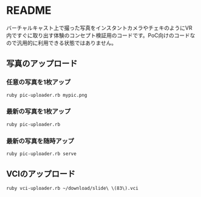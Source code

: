 # README

バーチャルキャスト上で撮った写真をインスタントカメラやチェキのようにVR内ですぐに取り出す体験のコンセプト検証用のコードです。PoC向けのコードなので汎用的に利用できる状態ではありません。

## 写真のアップロード

### 任意の写真を1枚アップ

```bash
ruby pic-uploader.rb mypic.png
```

### 最新の写真を1枚アップ

```bash
ruby pic-uploader.rb
```

### 最新の写真を随時アップ

```bash
ruby pic-uploader.rb serve
```

## VCIのアップロード

```bash
ruby vci-uploader.rb ~/download/slide\ \(83\).vci
```
